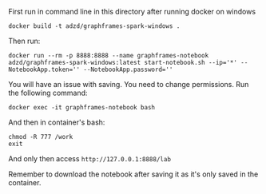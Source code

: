 First run in command line in this directory after running docker on windows

```
docker build -t adzd/graphframes-spark-windows .
```

Then run:

```
docker run --rm -p 8888:8888 --name graphframes-notebook adzd/graphframes-spark-windows:latest start-notebook.sh --ip='*' --NotebookApp.token='' --NotebookApp.password=''
```

You will have an issue with saving. You need to change permissions. Run the following command:

```
docker exec -it graphframes-notebook bash
```

And then in container's bash:

```
chmod -R 777 /work
exit
```

And only then access `http://127.0.0.1:8888/lab`

Remember to download the notebook after saving it as it's only saved in the container.